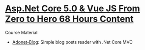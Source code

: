 # [Asp.Net Core 5.0 & Vue JS From Zero to Hero 68 Hours Content](https://www.udemy.com/course/aspnet-core-50-vue-js-from-zero-to-hero-68-hours-content/)

Course Material

-   [Adonet-Blog](Adonet-Blog): Simple blog posts reader with .Net Core MVC

